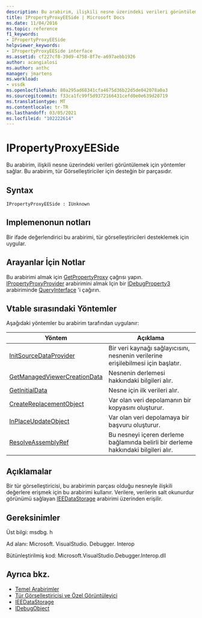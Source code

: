 ```yaml
---
description: Bu arabirim, ilişkili nesne üzerindeki verileri görüntülemek için yöntemler sağlar.
title: IPropertyProxyEESide | Microsoft Docs
ms.date: 11/04/2016
ms.topic: reference
f1_keywords:
- IPropertyProxyEESide
helpviewer_keywords:
- IPropertyProxyEESide interface
ms.assetid: cf227cf8-39d9-4758-8f7e-a697aebb1926
author: acangialosi
ms.author: anthc
manager: jmartens
ms.workload:
- vssdk
ms.openlocfilehash: 80a295ad68341cfa4675d36b22d5de042078a0a3
ms.sourcegitcommit: f33ca1fc99f5d9372166431cefd0e0e639d20719
ms.translationtype: MT
ms.contentlocale: tr-TR
ms.lasthandoff: 03/05/2021
ms.locfileid: "102222614"
---
```

# <a name="ipropertyproxyeeside"></a>IPropertyProxyEESide
Bu arabirim, ilişkili nesne üzerindeki verileri görüntülemek için yöntemler sağlar. Bu arabirim, tür Görselleştiriciler için desteğin bir parçasıdır.

## <a name="syntax"></a>Syntax

```
IPropertyProxyEESide : IUnknown
```

## <a name="notes-for-implementers"></a>Implemenonun notları
 Bir ifade değerlendirici bu arabirimi, tür görselleştiricileri desteklemek için uygular.

## <a name="notes-for-callers"></a>Arayanlar İçin Notlar
 Bu arabirimi almak için [GetPropertyProxy](../../../extensibility/debugger/reference/ipropertyproxyprovider-getpropertyproxy.md) çağrısı yapın. [IPropertyProxyProvider](../../../extensibility/debugger/reference/ipropertyproxyprovider.md) arabirimini almak Için bir [IDebugProperty3](../../../extensibility/debugger/reference/idebugproperty3.md) arabiriminde [QueryInterface](/cpp/atl/queryinterface) 'i çağırın.

## <a name="methods-in-vtable-order"></a>Vtable sırasındaki Yöntemler
 Aşağıdaki yöntemler bu arabirim tarafından uygulanır:

|Yöntem|Açıklama|
|------------|-----------------|
|[InitSourceDataProvider](../../../extensibility/debugger/reference/ipropertyproxyeeside-initsourcedataprovider.md)|Bir veri kaynağı sağlayıcısını, nesnenin verilerine erişilebilmesi için başlatır.|
|[GetManagedViewerCreationData](../../../extensibility/debugger/reference/ipropertyproxyeeside-getmanagedviewercreationdata.md)|Nesnenin derlemesi hakkındaki bilgileri alır.|
|[GetInitialData](../../../extensibility/debugger/reference/ipropertyproxyeeside-getinitialdata.md)|Nesne için ilk verileri alır.|
|[CreateReplacementObject](../../../extensibility/debugger/reference/ipropertyproxyeeside-createreplacementobject.md)|Var olan veri depolamanın bir kopyasını oluşturur.|
|[InPlaceUpdateObject](../../../extensibility/debugger/reference/ipropertyproxyeeside-inplaceupdateobject.md)|Var olan veri depolamaya bir başvuru oluşturur.|
|[ResolveAssemblyRef](../../../extensibility/debugger/reference/ipropertyproxyeeside-resolveassemblyref.md)|Bu nesneyi içeren derleme bağlamında belirli bir derleme hakkındaki bilgileri alır.|

## <a name="remarks"></a>Açıklamalar
 Bir tür görselleştiricisi, bu arabirimin parçası olduğu nesneyle ilişkili değerlere erişmek için bu arabirimi kullanır. Verilere, verilerin salt okunurdur görünümü sağlayan [IEEDataStorage](../../../extensibility/debugger/reference/ieedatastorage.md) arabirimi üzerinden erişilir.

## <a name="requirements"></a>Gereksinimler
 Üst bilgi: msdbg. h

 Ad alanı: Microsoft. VisualStudio. Debugger. Interop

 Bütünleştirilmiş kod: Microsoft.VisualStudio.Debugger.Interop.dll

## <a name="see-also"></a>Ayrıca bkz.
- [Temel Arabirimler](../../../extensibility/debugger/reference/core-interfaces.md)
- [Tür Görselleştiricisi ve Özel Görüntüleyici](../../../extensibility/debugger/type-visualizer-and-custom-viewer.md)
- [IEEDataStorage](../../../extensibility/debugger/reference/ieedatastorage.md)
- [IDebugObject](../../../extensibility/debugger/reference/idebugobject.md)
